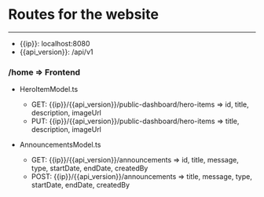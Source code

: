 # Routes for the website
<hr>

- {{ip}}: localhost:8080
- {{api_version}}: /api/v1

### /home => Frontend
- HeroItemModel.ts
    - GET: {{ip}}/{{api_version}}/public-dashboard/hero-items => id, title, description, imageUrl
    - PUT: {{ip}}/{{api_version}}/public-dashboard/hero-items => title, description, imageUrl

- AnnouncementsModel.ts
    - GET: {{ip}}/{{api_version}}/announcements => id, title, message, type, startDate, endDate, createdBy
    - POST: {{ip}}/{{api_version}}/announcements => title, message, type, startDate, endDate, createdBy
